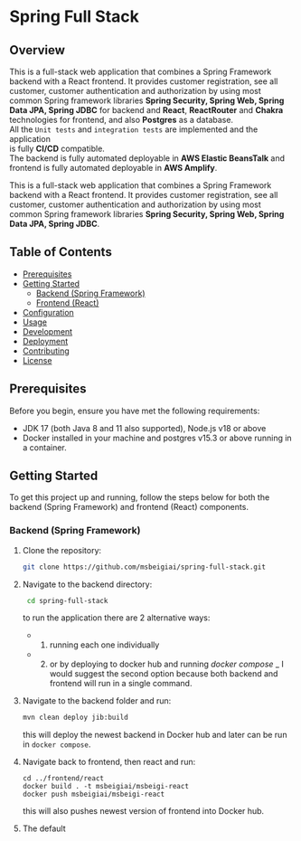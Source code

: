 # Spring Full Stack

## Overview

This is a full-stack web application that combines a 
Spring Framework backend with a React frontend. 
It provides customer registration, see all customer, customer
authentication and authorization by using most common Spring 
framework libraries **Spring Security, Spring Web, Spring Data JPA,
Spring JDBC** for backend and **React**, **ReactRouter** 
and **Chakra** technologies for frontend, and also **Postgres** as a database. \
All the `Unit tests` and `integration tests` are implemented and the application \
is fully **CI/CD** compatible. \
The backend is fully automated deployable 
in **AWS Elastic BeansTalk** and frontend is fully automated deployable in **AWS Amplify**.

This is a full-stack web application that combines a Spring Framework backend with a React frontend. It provides customer registration, see all customer, customer authentication and authorization by using most common Spring framework libraries **Spring Security, Spring Web, Spring Data JPA, Spring JDBC**.


## Table of Contents

- [Prerequisites](#prerequisites)
- [Getting Started](#getting-started)
    - [Backend (Spring Framework)](#backend-spring-framework)
    - [Frontend (React)](#frontend-react)
- [Configuration](#configuration)
- [Usage](#usage)
- [Development](#development)
- [Deployment](#deployment)
- [Contributing](#contributing)
- [License](#license)

## Prerequisites

Before you begin, ensure you have met the following requirements:

- JDK 17 (both Java 8 and 11 also supported), Node.js v18 or above
- Docker installed in your machine and postgres v15.3 or above running in a container.

## Getting Started

To get this project up and running, follow the steps below for both the backend (Spring Framework) and frontend (React) components.

### Backend (Spring Framework)

1. Clone the repository:

   ```bash
   git clone https://github.com/msbeigiai/spring-full-stack.git
    ```
2. Navigate to the backend directory:
   ```bash
    cd spring-full-stack
    ```
   to run the application there are 2 alternative ways:
    - 1. running each one individually
    - 2. or by deploying to docker hub and running _docker compose_
    _ I would suggest the second option because both backend and frontend will run in a single command.
3. Navigate to the backend folder and run:
    ```bash
   mvn clean deploy jib:build
   ```
   this will deploy the newest backend in Docker hub and later can be run in `docker compose`.
4. Navigate back to frontend, then react and run:
    ```bach
   cd ../frontend/react
   docker build . -t msbeigiai/msbeigi-react
   docker push msbeigiai/msbeigi-react
    ```
   this will also pushes newest version of frontend into Docker hub.
5. The default